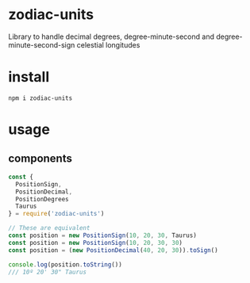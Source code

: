 # zodiac-units
Library to handle decimal degrees, degree-minute-second and degree-minute-second-sign celestial longitudes

# install
`npm i zodiac-units`

# usage
## components
```javascript
const {
  PositionSign,
  PositionDecimal,
  PositionDegrees
  Taurus
} = require('zodiac-units')

// These are equivalent
const position = new PositionSign(10, 20, 30, Taurus)
const position = new PositionSign(10, 20, 30, 30)
const position = (new PositionDecimal(40, 20, 30)).toSign()

console.log(position.toString())
/// 10º 20' 30" Taurus

```